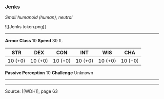 ### Jenks
_Small humanoid (human), neutral_

![[Jenks token.png]]


---

**Armor Class** 10
**Speed** 30 ft.

| STR     | DEX     | CON     | INT     | WIS     | CHA     |
|---------|---------|---------|---------|---------|---------|
| 10 (+0) | 10 (+0) | 10 (+0) | 10 (+0) | 10 (+0) | 10 (+0) |

**Passive Perception** 10
**Challenge** Unknown

---


---

Source: [[WDH]], page 63